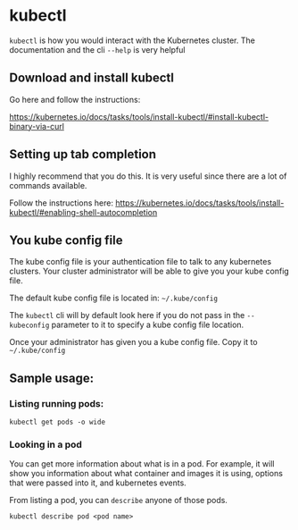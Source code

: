 kubectl
=========

`kubectl` is how you would interact with the Kubernetes cluster.  The documentation
and the cli `--help` is very helpful

## Download and install kubectl

Go here and follow the instructions:

https://kubernetes.io/docs/tasks/tools/install-kubectl/#install-kubectl-binary-via-curl


## Setting up tab completion
I highly recommend that you do this.  It is very useful since there are a lot of
commands available.

Follow the instructions here: https://kubernetes.io/docs/tasks/tools/install-kubectl/#enabling-shell-autocompletion

## You kube config file
The kube config file is your authentication file to talk to any kubernetes clusters.
Your cluster administrator will be able to give you your kube config file.

The default kube config file is located in: `~/.kube/config`

The `kubectl` cli will by default look here if you do not pass in the `--kubeconfig` parameter
to it to specify a kube config file location.

Once your administrator has given you a kube config file.  Copy it to `~/.kube/config`

## Sample usage:

### Listing running pods:
```
kubectl get pods -o wide
```

### Looking in a pod
You can get more information about what is in a pod.  For example, it will show you information about what container and images it is using, options that were passed into it, and kubernetes events.

From listing a pod, you can `describe` anyone of those pods.

```
kubectl describe pod <pod name>
```
